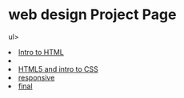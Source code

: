 # web design Project Page
ul>
    <li><a href="intro_to_html/index.html" target="blank">Intro to HTML</a><li>
    <li><a href="HTML5_to_intro_CSS/index.html" target="blank">HTML5 and intro to CSS</a></li>
    <li><a href="responsive/index.html" target="blank">responsive</a></li>
    <li><a href="final/index.html" target="blank">final</a></li>
</ul>